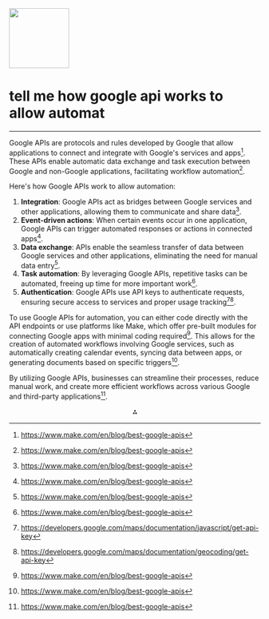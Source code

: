 <img src="https://r2cdn.perplexity.ai/pplx-full-logo-primary-dark%402x.png" class="logo" width="120"/>

# tell me how google api works to allow automat

---
Google APIs are protocols and rules developed by Google that allow applications to connect and integrate with Google's services and apps[^1]. These APIs enable automatic data exchange and task execution between Google and non-Google applications, facilitating workflow automation[^1].

Here's how Google APIs work to allow automation:

1. **Integration**: Google APIs act as bridges between Google services and other applications, allowing them to communicate and share data[^1].
2. **Event-driven actions**: When certain events occur in one application, Google APIs can trigger automated responses or actions in connected apps[^1].
3. **Data exchange**: APIs enable the seamless transfer of data between Google services and other applications, eliminating the need for manual data entry[^1].
4. **Task automation**: By leveraging Google APIs, repetitive tasks can be automated, freeing up time for more important work[^1].
5. **Authentication**: Google APIs use API keys to authenticate requests, ensuring secure access to services and proper usage tracking[^2][^4].

To use Google APIs for automation, you can either code directly with the API endpoints or use platforms like Make, which offer pre-built modules for connecting Google apps with minimal coding required[^1]. This allows for the creation of automated workflows involving Google services, such as automatically creating calendar events, syncing data between apps, or generating documents based on specific triggers[^1].

By utilizing Google APIs, businesses can streamline their processes, reduce manual work, and create more efficient workflows across various Google and third-party applications[^1].

<div style="text-align: center">⁂</div>

[^1]: https://www.make.com/en/blog/best-google-apis

[^2]: https://developers.google.com/maps/documentation/javascript/get-api-key

[^3]: https://stackoverflow.com/questions/63646307/enabling-all-api-in-google-cloud-project

[^4]: https://developers.google.com/maps/documentation/geocoding/get-api-key

[^5]: https://cloud.google.com/apis

[^6]: https://cloud.google.com/apis/docs/overview

[^7]: https://developers.home.google.com/apis

[^8]: https://stackoverflow.com/questions/45265125/enabling-an-api-loading-forever

